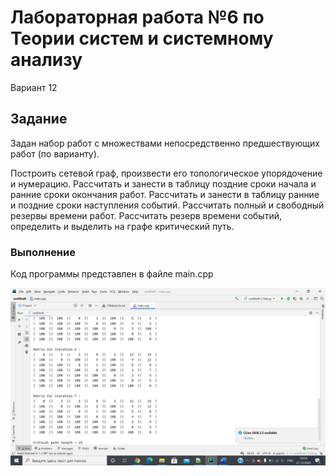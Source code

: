 # Лабораторная работа №6 по Теории систем и системному анализу
Вариант 12
## Задание
Задан набор работ с множествами непосредственно предшествующих работ (по варианту).

Построить сетевой граф, произвести его топологическое упорядочение и нумерацию.
Рассчитать и занести в таблицу поздние сроки начала и ранние сроки окончания работ.
Рассчитать и занести в таблицу ранние и поздние сроки наступления событий.
Рассчитать полный и свободный резервы времени работ.
Рассчитать резерв времени событий, определить и выделить на графе критический путь.
### Выполнение
Код программы представлен в файле main.cpp

![](https://github.com/nikolaevaaa/tsisa06/blob/main/lab06_3.png?raw=true)
